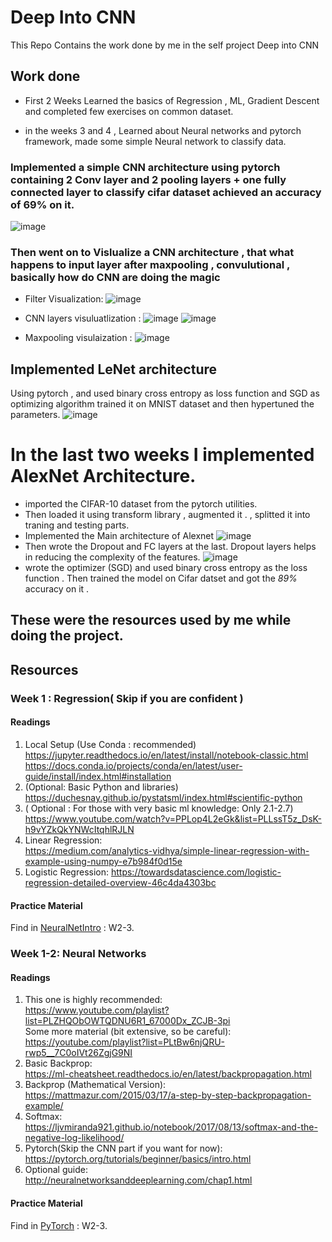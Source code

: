 # Deep Into CNN

This Repo Contains the work done by me in the self project Deep into CNN

## Work done

- First 2 Weeks Learned the basics of Regression , ML, Gradient Descent and completed few exercises on common dataset. 



- in the weeks 3 and 4 , Learned about Neural networks and pytorch framework, made some simple Neural network to classify data. 

### Implemented a simple CNN architecture using pytorch  containing 2 Conv layer and 2 pooling layers + one fully connected layer to classify cifar dataset  achieved an accuracy of 69% on it.

![image](https://user-images.githubusercontent.com/55567070/125914902-37473baa-da02-4539-ab2d-f0866cc24bf4.png)


### Then went on to Vislualize a CNN architecture , that what happens to input layer after maxpooling , convulutional , basically how do CNN are doing the magic

* Filter Visualization:
![image](https://user-images.githubusercontent.com/55567070/125914181-5ef29d49-64a8-4bd6-8102-fac790146867.png)


* CNN layers visuluatlization :
![image](https://user-images.githubusercontent.com/55567070/125913831-aef299c6-5026-423d-9896-5ca5f906f060.png)
![image](https://user-images.githubusercontent.com/55567070/125913882-1c06f13d-cd91-4efc-a0f9-462b99577a03.png)


* Maxpooling visulaization :
![image](https://user-images.githubusercontent.com/55567070/125913992-2e204f47-0687-4cb9-8e56-f377dda86dfd.png)



##  Implemented LeNet architecture
Using pytorch , and used binary cross entropy as loss function and SGD as optimizing algorithm trained it on MNIST dataset and  then hypertuned the parameters.
![image](https://user-images.githubusercontent.com/55567070/125914506-4b14841c-40b9-435e-90ab-6d3bb46e5da1.png)


# In the last two weeks I implemented AlexNet Architecture. 

* imported the CIFAR-10 dataset from the pytorch utilities. 
*  Then loaded it using transform library , augmented it . , splitted it into traning and testing parts. 
*  Implemented the Main architecture of Alexnet 
  ![image](https://user-images.githubusercontent.com/55567070/125919870-b738baf1-4cde-4695-a658-9ac3ba1b60e0.png)
* Then wrote the Dropout and FC layers at the last. Dropout layers helps in reducing the complexity of the features. 
![image](https://user-images.githubusercontent.com/55567070/125919957-7af361d5-67dc-4535-997b-a0a4f40645c8.png)
 * wrote the optimizer (SGD) and used binary cross entropy as the loss function . Then trained the model on Cifar datset and got  the *89%* accuracy on it .
 
 



##  These were the resources used by me while doing the project. 


## Resources

### Week 1 : Regression( Skip if you are confident )

#### Readings
1. Local Setup (Use Conda : recommended)  
https://jupyter.readthedocs.io/en/latest/install/notebook-classic.html
https://docs.conda.io/projects/conda/en/latest/user-guide/install/index.html#installation  
2. (Optional: Basic Python and libraries) https://duchesnay.github.io/pystatsml/index.html#scientific-python  
3. ( Optional : For those with very basic ml knowledge: Only 2.1-2.7) https://www.youtube.com/watch?v=PPLop4L2eGk&list=PLLssT5z_DsK-h9vYZkQkYNWcItqhlRJLN
4. Linear Regression:  
 https://medium.com/analytics-vidhya/simple-linear-regression-with-example-using-numpy-e7b984f0d15e  
5. Logistic Regression:
https://towardsdatascience.com/logistic-regression-detailed-overview-46c4da4303bc  

#### Practice Material
Find in [NeuralNetIntro](W2-3/NeuralNetIntro/) : W2-3.

### Week 1-2: Neural Networks

#### Readings
1. This one is highly recommended:  
https://www.youtube.com/playlist?list=PLZHQObOWTQDNU6R1_67000Dx_ZCJB-3pi   
Some more material (bit extensive, so be careful):  
https://youtube.com/playlist?list=PLtBw6njQRU-rwp5__7C0oIVt26ZgjG9NI
2. Basic Backprop:  
 https://ml-cheatsheet.readthedocs.io/en/latest/backpropagation.html 
3. Backprop (Mathematical Version):  
https://mattmazur.com/2015/03/17/a-step-by-step-backpropagation-example/
4. Softmax:  
https://ljvmiranda921.github.io/notebook/2017/08/13/softmax-and-the-negative-log-likelihood/
5. Pytorch(Skip the CNN part if you want for now):  
https://pytorch.org/tutorials/beginner/basics/intro.html
6. Optional guide:  
http://neuralnetworksanddeeplearning.com/chap1.html

#### Practice Material
Find in [PyTorch](W2-3/PyTorch) : W2-3.
